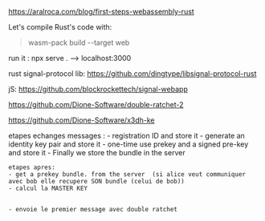 https://aralroca.com/blog/first-steps-webassembly-rust


Let's compile Rust's code with:

> wasm-pack build --target web


run it :
 npx serve . --> localhost:3000

 rust signal-protocol lib:
 https://github.com/dingtype/libsignal-protocol-rust

jS: https://github.com/blockrockettech/signal-webapp

 https://github.com/Dione-Software/double-ratchet-2

 https://github.com/Dione-Software/x3dh-ke


 etapes echanges messages :
    - registration ID and store it
    - generate an identity key pair and store it 
    - one-time use prekey and a signed pre-key and store it 
    - Finally we store the bundle in the server


    etapes apres:
    - get a prekey bundle. from the server  (si alice veut communiquer avec bob elle recupere SON bundle (celui de bob))
    - calcul la MASTER KEY


    - envoie le premier message avec double ratchet 

    